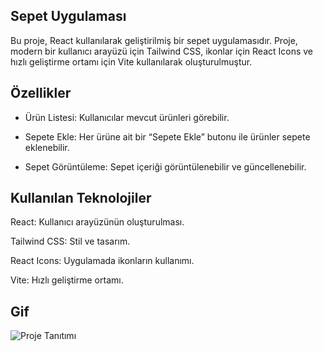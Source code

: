 ## Sepet Uygulaması

Bu proje, React kullanılarak geliştirilmiş bir sepet uygulamasıdır. Proje, modern bir kullanıcı arayüzü için Tailwind CSS, ikonlar için React Icons ve hızlı geliştirme ortamı için Vite kullanılarak oluşturulmuştur.

## Özellikler

- Ürün Listesi: Kullanıcılar mevcut ürünleri görebilir.

- Sepete Ekle: Her ürüne ait bir “Sepete Ekle” butonu ile ürünler sepete eklenebilir.

- Sepet Görüntüleme: Sepet içeriği görüntülenebilir ve güncellenebilir.

## Kullanılan Teknolojiler

React: Kullanıcı arayüzünün oluşturulması.

Tailwind CSS: Stil ve tasarım.

React Icons: Uygulamada ikonların kullanımı.

Vite: Hızlı geliştirme ortamı.

## Gif

![Proje Tanıtımı](src/assets/Kayıt-2024-12-18-183222.gif)





